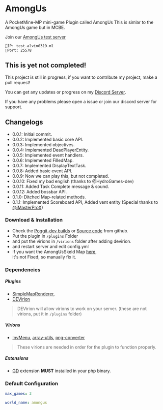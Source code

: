 # AmongUs

A PocketMine-MP mini-game Plugin called AmongUs
This is simlar to the AmongUs game but in MCBE.

Join our <a href="minecraft://?addExternalServer=Among Us test server|test.alvin0319.ml:25578">AmongUs test server</a>
```
🔹️IP: test.alvin0319.ml
🔸️Port: 25578
```

## This is yet not completed!

This project is still in progress, if you want to contribute my project, make a pull request!

You can get any updates or progress on my [Discord Server](https://discord.gg/Py2vSwg3B3).

If you have any problems please open a issue or join our discord server for support.

## Changelogs

- 0.0.1: Initial commit.
- 0.0.2: Implemented basic core API.
- 0.0.3: Implemented objectives.
- 0.0.4: Implemented DeadPlayerEntity.
- 0.0.5: Implemented event handlers.
- 0.0.6: Implemented FilledMap.
- 0.0.7: Implemented DisplayTextTask.
- 0.0.8: Added basic event API.
- 0.0.9: Now we can play this, but not completed.
- 0.0.10: Fixed my bad english (thanks to @HydroGames-dev)
- 0.0.11: Added Task Complete message & sound.
- 0.0.12: Added bossbar API.
- 0.1.0: Ditched Map-related methods.
- 0.1.1: Implemented Scoreboard API, Added vent entity (Special thanks to [@iMasterProX](https://github.com/iMasterProX))

### Download & Installation

- Check the [Poggit-dev builds](https://poggit.pmmp.io/ci/alvin0319/AmongUs) or [Source code](https://github.com/alvin0319/AmongUs/archive/master.zip) from github.
- Put the plugin in ``/plugins`` Folder
- and put the virions in ``/virions`` folder after adding devirion.
- and restart server and edit config.yml
- If you want the AmongUsSkeld Map [here](https://cdn.discordapp.com/attachments/773847823955263518/776089161765486613/world.zip),   
it's not Fixed, so manually fix it.

### Dependencies

##### Plugins

* [SimpleMapRenderer](https://github.com/alvin0319/SimpleMapRenderer),
* [DEVirion](https://github.com/poggit/devirion)   
> DEVirion will allow virions to work on your server. (these are not virions, put it in ``/plugins`` folder)  

##### Virions

* [InvMenu](https://github.com/Muqsit/InvMenu),  [array-utils](https://github.com/PresentKim/arrayutils),  [png-converter](https://github.com/PresentKim/png-converter) 
> These virions are needed in order for the plugin to function properly.

##### Extensions
* [GD](https://www.php.net/manual/en/book.image.php) extension **MUST** installed in your php binary.

### Default Configuration


```yaml
max_games: 3

world_name: amongus
